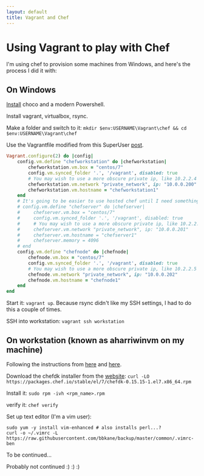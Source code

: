 ```yaml
---
layout: default
title: Vagrant and Chef
---
```


# Using Vagrant to play with Chef

I'm using chef to provision some machines from Windows, and here's the process I did it with:

## On Windows

[Install](https://github.com/bbkane/backup/blob/master/windows/install_choco.cmd) choco
and a modern Powershell.

Install vagrant, virtualbox, rsync.

Make a folder and switch to it: `mkdir $env:USERNAME\Vagrant\chef && cd $env:USERNAME\Vagrant\chef`

Use the Vagrantfile modified from this SuperUser [post](http://superuser.com/questions/671191/how-to-ssh-between-a-cluster-of-vagrant-guest-vms).

```ruby
Vagrant.configure(2) do |config|
    config.vm.define "chefworkstation" do |chefworkstation|
        chefworkstation.vm.box = "centos/7"
        config.vm.synced_folder '.', '/vagrant', disabled: true
        # You may wish to use a more obscure private ip, like 10.2.2.4
        chefworkstation.vm.network "private_network", ip: "10.0.0.200"
        chefworkstation.vm.hostname = "chefworkstation1"
    end
    # It's going to be easier to use hosted chef until I need something like this
    # config.vm.define "chefserver" do |chefserver|
    #     chefserver.vm.box = "centos/7"
    #     config.vm.synced_folder '.', '/vagrant', disabled: true
    #     # You may wish to use a more obscure private ip, like 10.2.2.5
    #     chefserver.vm.network "private_network", ip: "10.0.0.201"
    #     chefserver.vm.hostname = "chefserver1"
    #     chefserver.memory = 4096
    # end
    config.vm.define "chefnode" do |chefnode|
        chefnode.vm.box = "centos/7"
        config.vm.synced_folder '.', '/vagrant', disabled: true
        # You may wish to use a more obscure private ip, like 10.2.2.5
        chefnode.vm.network "private_network", ip: "10.0.0.202"
        chefnode.vm.hostname = "chefnode1"
    end
end
```

Start it: `vagrant up`. Because rsync didn't like my SSH settings, I had to do this a couple of times.

SSH into workstation: `vagrant ssh workstation`

## On workstation (known as aharriwinvm on my machine)

Following the instructions from [here](https://learn.chef.io/manage-a-node/rhel/get-set-up/) and [here](https://docs.chef.io/install_dk.html#review-prerequisites).

Download the chefdk installer from the [website](https://downloads.chef.io/chef-dk/redhat/):
`curl -LO https://packages.chef.io/stable/el/7/chefdk-0.15.15-1.el7.x86_64.rpm`

Install it: `sudo rpm -ivh <rpm_name>.rpm`

verify it: `chef verify`

Set up text editor (I'm a vim user):

```
sudo yum -y install vim-enhanced # also installs perl...?
curl -o ~/.vimrc -L https://raw.githubusercontent.com/bbkane/backup/master/common/.vimrc-ben
```

To be continued...

Probably not continued :) :) :)
